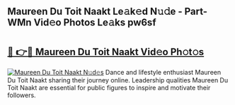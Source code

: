 ## Maureen Du Toit Naakt Le𝚊k𝚎d N𝚞𝚍e - Part-WMn Vid𝚎o Photos Le𝚊ks pw6sf

# <h2><a href="http://fb35baq.evod.top/?m=Maureen+Du+Toit+Naakt">🔗 👉🔴 Maureen Du Toit Naakt Vid𝚎o Ph𝚘t𝚘s</a></h2>

[![Maureen Du Toit Naakt N𝚞d𝚎s](https://i.imgur.com/8V9OHl7.gif)](http://fb35baq.evod.top/?m=Maureen+Du+Toit+Naakt)
Dance and lifestyle enthusiast Maureen Du Toit Naakt sharing their journey online. Leadership qualities Maureen Du Toit Naakt are essential for public figures to inspire and motivate their followers. 
